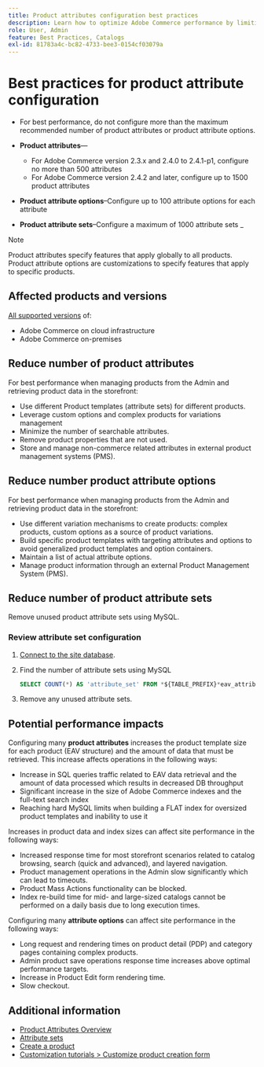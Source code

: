 ```yaml
---
title: Product attributes configuration best practices
description: Learn how to optimize Adobe Commerce performance by limiting the number of product attributes, attribute options, and attribute sets
role: User, Admin
feature: Best Practices, Catalogs
exl-id: 81783a4c-bc82-4733-bee3-0154cf03079a
---
```

# Best practices for product attribute configuration

- For best performance, do not configure more than the maximum recommended number of product attributes or product attribute options.

- **Product attributes**—
  - For Adobe Commerce version 2.3.x and 2.4.0 to 2.4.1-p1, configure no more than 500 attributes
  - For Adobe Commerce version 2.4.2 and later, configure up to 1500 product attributes  
- **Product attribute options**–Configure up to 100 attribute options for each attribute
- **Product attribute sets**–Configure a maximum of 1000 attribute sets
_
>[!NOTE]
>
>Product attributes specify features that apply globally to all products. Product attribute options are customizations to specify features that apply to specific products.

## Affected products and versions

[All supported versions](../../../release/versions.md) of:

- Adobe Commerce on cloud infrastructure
- Adobe Commerce on-premises

## Reduce number of product attributes

For best performance when managing products from the Admin and retrieving product data in the storefront:

- Use different Product templates (attribute sets) for different products.
- Leverage custom options and complex products for variations management
- Minimize the number of searchable attributes.
- Remove product properties that are not used.
- Store and manage non-commerce related attributes in external product management systems (PMS).

## Reduce number product attribute options

For best performance when managing products from the Admin and retrieving product data in the storefront:

- Use different variation mechanisms to create products: complex products, custom options as a source of product variations.
- Build specific product templates with targeting attributes and options to avoid generalized product templates and option containers.
- Maintain a list of actual attribute options.
- Manage product information through an external Product Management System (PMS).

## Reduce number of product attribute sets

Remove unused product attribute sets using MySQL.

### Review attribute set configuration

1. [Connect to the site database](https://devdocs.magento.com/cloud/project/services-mysql.html#connect-to-the-database).

1. Find the number of attribute sets using MySQL

   ```sql
   SELECT COUNT(*) AS 'attribute_set' FROM *${TABLE_PREFIX}*eav_attribute_set;
   ```

1. Remove any unused attribute sets.

## Potential performance impacts

Configuring many **product attributes** increases the product template size for each product (EAV structure) and the amount of data that must be retrieved. This increase affects operations in the following ways:

- Increase in SQL queries traffic related to EAV data retrieval and the amount of data processed which results in decreased DB throughput
- Significant increase in the size of Adobe Commerce indexes and the full-text search index
- Reaching hard MySQL limits when building a FLAT index for oversized product templates and inability to use it

Increases in product data and index sizes can affect site performance in the following ways:

- Increased response time for most storefront scenarios related to catalog browsing, search (quick and advanced), and layered navigation.
- Product management operations in the Admin slow significantly which can lead to timeouts.
- Product Mass Actions functionality can be blocked.
- Index re-build time for mid- and large-sized catalogs cannot be performed on a daily basis due to long execution times.

Configuring many **attribute options** can affect site performance in the following ways:

- Long request and rendering times on product detail (PDP) and category pages containing complex products.
- Admin product save operations response time increases above optimal performance targets.
- Increase in Product Edit form rendering time.
- Slow checkout.

## Additional information

- [Product Attributes Overview](https://experienceleague.adobe.com/docs/commerce-admin/catalog/product-attributes/product-attributes.html)
- [Attribute sets](https://experienceleague.adobe.com/docs/commerce-admin/catalog/product-attributes/create/attribute-sets.html)
- [Create a product](https://experienceleague.adobe.com/docs/commerce-admin/catalog/products/product-create.html)
- [Customization tutorials > Customize product creation form](https://developer.adobe.com/commerce/php/tutorials/admin/custom-product-creation-form/)
